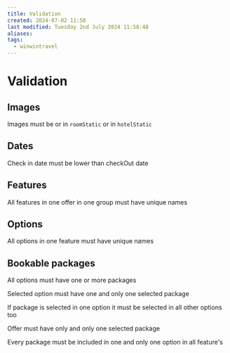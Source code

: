 ```yaml
---
title: Validation
created: 2024-07-02 11:58
last modified: Tuesday 2nd July 2024 11:58:48
aliases: 
tags:
  - winwintravel
---
```

# Validation

## Images

Images must be or in `roomStatic` or in `hotelStatic`

## Dates

Check in date must be lower than checkOut date
## Features

All features in one offer in one group must have unique names

## Options

All options in one feature must have unique names

## Bookable packages

All options must have one or more packages

Selected option must have one and only one selected package

If package is selected in one option it must be selected in all other options too

Offer must have only and only one selected package

Every package must be included in one and only one option in all feature's

